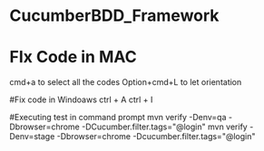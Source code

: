 # CucumberBDD_Framework
 
# FIx Code in MAC
cmd+a to select all the codes 
Option+cmd+L to let orientation

#Fix code in Windoaws
ctrl + A
ctrl + I

#Executing test in command prompt
mvn verify -Denv=qa -Dbrowser=chrome -DCucumber.filter.tags="@login"
mvn verify -Denv=stage -Dbrowser=chrome -Dcucumber.filter.tags="@login"